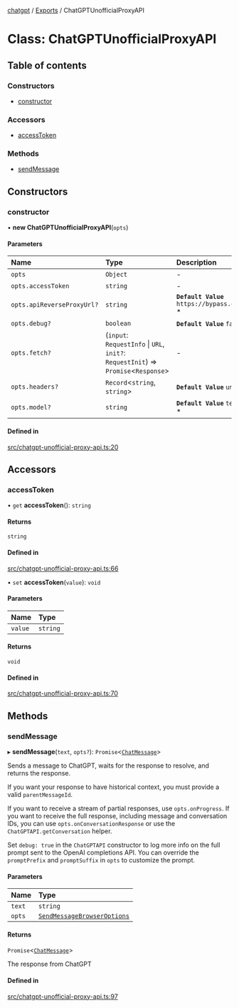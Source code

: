 [chatgpt](../readme.md) / [Exports](../modules.md) / ChatGPTUnofficialProxyAPI

# Class: ChatGPTUnofficialProxyAPI

## Table of contents

### Constructors

- [constructor](ChatGPTUnofficialProxyAPI.md#constructor)

### Accessors

- [accessToken](ChatGPTUnofficialProxyAPI.md#accesstoken)

### Methods

- [sendMessage](ChatGPTUnofficialProxyAPI.md#sendmessage)

## Constructors

### constructor

• **new ChatGPTUnofficialProxyAPI**(`opts`)

#### Parameters

| Name                       | Type                                                                                | Description                                                        |
| :------------------------- | :---------------------------------------------------------------------------------- | :----------------------------------------------------------------- |
| `opts`                     | `Object`                                                                            | -                                                                  |
| `opts.accessToken`         | `string`                                                                            | -                                                                  |
| `opts.apiReverseProxyUrl?` | `string`                                                                            | **`Default Value`** `https://bypass.duti.tech/api/conversation` \* |
| `opts.debug?`              | `boolean`                                                                           | **`Default Value`** `false` \*                                     |
| `opts.fetch?`              | (`input`: `RequestInfo` \| `URL`, `init?`: `RequestInit`) => `Promise`<`Response`\> | -                                                                  |
| `opts.headers?`            | `Record`<`string`, `string`\>                                                       | **`Default Value`** `undefined` \*                                 |
| `opts.model?`              | `string`                                                                            | **`Default Value`** `text-davinci-002-render-sha` \*               |

#### Defined in

[src/chatgpt-unofficial-proxy-api.ts:20](https://github.com/transitive-bullshit/chatgpt-api/blob/fb06beb/src/chatgpt-unofficial-proxy-api.ts#L20)

## Accessors

### accessToken

• `get` **accessToken**(): `string`

#### Returns

`string`

#### Defined in

[src/chatgpt-unofficial-proxy-api.ts:66](https://github.com/transitive-bullshit/chatgpt-api/blob/fb06beb/src/chatgpt-unofficial-proxy-api.ts#L66)

• `set` **accessToken**(`value`): `void`

#### Parameters

| Name    | Type     |
| :------ | :------- |
| `value` | `string` |

#### Returns

`void`

#### Defined in

[src/chatgpt-unofficial-proxy-api.ts:70](https://github.com/transitive-bullshit/chatgpt-api/blob/fb06beb/src/chatgpt-unofficial-proxy-api.ts#L70)

## Methods

### sendMessage

▸ **sendMessage**(`text`, `opts?`): `Promise`<[`ChatMessage`](../interfaces/ChatMessage.md)\>

Sends a message to ChatGPT, waits for the response to resolve, and returns
the response.

If you want your response to have historical context, you must provide a valid `parentMessageId`.

If you want to receive a stream of partial responses, use `opts.onProgress`.
If you want to receive the full response, including message and conversation IDs,
you can use `opts.onConversationResponse` or use the `ChatGPTAPI.getConversation`
helper.

Set `debug: true` in the `ChatGPTAPI` constructor to log more info on the full prompt sent to the OpenAI completions API. You can override the `promptPrefix` and `promptSuffix` in `opts` to customize the prompt.

#### Parameters

| Name   | Type                                                                   |
| :----- | :--------------------------------------------------------------------- |
| `text` | `string`                                                               |
| `opts` | [`SendMessageBrowserOptions`](../modules.md#sendmessagebrowseroptions) |

#### Returns

`Promise`<[`ChatMessage`](../interfaces/ChatMessage.md)\>

The response from ChatGPT

#### Defined in

[src/chatgpt-unofficial-proxy-api.ts:97](https://github.com/transitive-bullshit/chatgpt-api/blob/fb06beb/src/chatgpt-unofficial-proxy-api.ts#L97)
